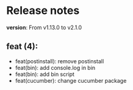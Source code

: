 #  Release notes

**version**: From v1.13.0 to v2.1.0

## **feat (4):**
 - feat(postinstall): remove postinstall
 - feat(bin): add console.log in bin
 - feat(bin): add bin script
 - feat(cucumber): change cucumber package







